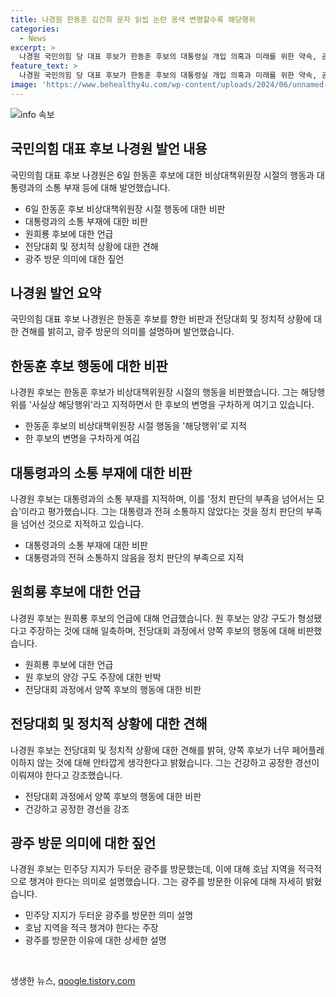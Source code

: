 ```yaml
---
title: 나경원 한동훈 김건희 문자 읽씹 논란 옹색 변명할수록 해당행위
categories:
  - News
excerpt: >
  나경원 국민의힘 당 대표 후보가 한동훈 후보의 대통령실 개입 의혹과 미래를 위한 약속, 공정 경선 등에 대한 입장을 피력하며, 정치적 판단 부족을 지적했다. 또한, 전혀 소통하지 않은 대통령과의 관계를 비판하며, 전당대회 과정에서의 페어플레이 부재와 양강 구도 형성을 지적했다. 미래에 대한 기대를 걸고 있는 당원들과 호남 방문에 대한 의미를 강조했다. 
feature_text: >
  나경원 국민의힘 당 대표 후보가 한동훈 후보의 대통령실 개입 의혹과 미래를 위한 약속, 공정 경선 등에 대한 입장을 피력하며, 정치적 판단 부족을 지적했다. 또한, 전혀 소통하지 않은 대통령과의 관계를 비판하며, 전당대회 과정에서의 페어플레이 부재와 양강 구도 형성을 지적했다. 미래에 대한 기대를 걸고 있는 당원들과 호남 방문에 대한 의미를 강조했다. 
image: 'https://www.behealthy4u.com/wp-content/uploads/2024/06/unnamed-file.png'
---
```


<p><img src="https://www.behealthy4u.com/wp-content/uploads/2024/06/unnamed-file.png" alt="info 속보" /></p>

<h2 data-ke-size="size26">국민의힘 대표 후보 나경원 발언 내용</h2>

<p data-ke-size="size16">국민의힘 대표 후보 나경원은 6일 한동훈 후보에 대한 비상대책위원장 시절의 행동과 대통령과의 소통 부재 등에 대해 발언했습니다.</p>

<ul>
<li>6일 한동훈 후보 비상대책위원장 시절 행동에 대한 비판</li>
<li>대통령과의 소통 부재에 대한 비판</li>
<li>원희룡 후보에 대한 언급</li>
<li>전당대회 및 정치적 상황에 대한 견해</li>
<li>광주 방문 의미에 대한 짚언</li>
</ul>

<h2 data-ke-size="size26">나경원 발언 요약</h2>

<p data-ke-size="size16">국민의힘 대표 후보 나경원은 한동훈 후보를 향한 비판과 전당대회 및 정치적 상황에 대한 견해를 밝히고, 광주 방문의 의미를 설명하며 발언했습니다.</p>

<h2 data-ke-size="size26">한동훈 후보 행동에 대한 비판</h2>

<p data-ke-size="size16">나경원 후보는 한동훈 후보가 비상대책위원장 시절의 행동을 비판했습니다. 그는 해당행위를 '사실상 해당행위'라고 지적하면서 한 후보의 변명을 구차하게 여기고 있습니다.</p>

<ul>
<li>한동훈 후보의 비상대책위원장 시절 행동을 '해당행위'로 지적</li>
<li>한 후보의 변명을 구차하게 여김</li>
</ul>

<h2 data-ke-size="size26">대통령과의 소통 부재에 대한 비판</h2>

<p data-ke-size="size16">나경원 후보는 대통령과의 소통 부재를 지적하며, 이를 '정치 판단의 부족을 넘어서는 모습'이라고 평가했습니다. 그는 대통령과 전혀 소통하지 않았다는 것을 정치 판단의 부족을 넘어선 것으로 지적하고 있습니다.</p>

<ul>
<li>대통령과의 소통 부재에 대한 비판</li>
<li>대통령과의 전혀 소통하지 않음을 정치 판단의 부족으로 지적</li>
</ul>

<h2 data-ke-size="size26">원희룡 후보에 대한 언급</h2>

<p data-ke-size="size16">나경원 후보는 원희룡 후보의 언급에 대해 언급했습니다. 원 후보는 양강 구도가 형성됐다고 주장하는 것에 대해 일축하며, 전당대회 과정에서 양쪽 후보의 행동에 대해 비판했습니다.</p>

<ul>
<li>원희룡 후보에 대한 언급</li>
<li>원 후보의 양강 구도 주장에 대한 반박</li>
<li>전당대회 과정에서 양쪽 후보의 행동에 대한 비판</li>
</ul>

<h2 data-ke-size="size26">전당대회 및 정치적 상황에 대한 견해</h2>

<p data-ke-size="size16">나경원 후보는 전당대회 및 정치적 상황에 대한 견해를 밝혀, 양쪽 후보가 너무 페어플레이하지 않는 것에 대해 안타깝게 생각한다고 밝혔습니다. 그는 건강하고 공정한 경선이 이뤄져야 한다고 강조했습니다.</p>

<ul>
<li>전당대회 과정에서 양쪽 후보의 행동에 대한 비판</li>
<li>건강하고 공정한 경선을 강조</li>
</ul>

<h2 data-ke-size="size26">광주 방문 의미에 대한 짚언</h2>

<p data-ke-size="size16">나경원 후보는 민주당 지지가 두터운 광주를 방문했는데, 이에 대해 호남 지역을 적극적으로 챙겨야 한다는 의미로 설명했습니다. 그는 광주를 방문한 이유에 대해 자세히 밝혔습니다.</p>

<ul>
<li>민주당 지지가 두터운 광주를 방문한 의미 설명</li>
<li>호남 지역을 적극 챙겨야 한다는 주장</li>
<li>광주를 방문한 이유에 대한 상세한 설명</li>
</ul>

<p data-ke-size="size16">&nbsp;</p>
생생한 뉴스, <a href="https://qoogle.tistory.com" rel="dofollow">qoogle.tistory.com</a>


